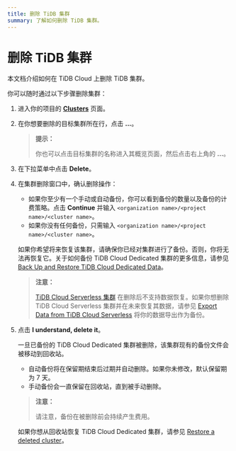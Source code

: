 ```yaml
---
title: 删除 TiDB 集群
summary: 了解如何删除 TiDB 集群。
---
```


# 删除 TiDB 集群

本文档介绍如何在 TiDB Cloud 上删除 TiDB 集群。

你可以随时通过以下步骤删除集群：

1. 进入你的项目的 [**Clusters**](https://tidbcloud.com/project/clusters) 页面。
2. 在你想要删除的目标集群所在行，点击 **...**。

    > **提示：**
    >
    > 你也可以点击目标集群的名称进入其概览页面，然后点击右上角的 **...**。

3. 在下拉菜单中点击 **Delete**。
4. 在集群删除窗口中，确认删除操作：

    - 如果你至少有一个手动或自动备份，你可以看到备份的数量以及备份的计费策略。点击 **Continue** 并输入 `<organization name>/<project name>/<cluster name>`。
    - 如果你没有任何备份，只需输入 `<organization name>/<project name>/<cluster name>`。

    如果你希望将来恢复该集群，请确保你已经对集群进行了备份。否则，你将无法再恢复它。关于如何备份 TiDB Cloud Dedicated 集群的更多信息，请参见 [Back Up and Restore TiDB Cloud Dedicated Data](/tidb-cloud/backup-and-restore.md)。

    > **注意：**
    >
    > [TiDB Cloud Serverless 集群](/tidb-cloud/select-cluster-tier.md#tidb-cloud-serverless) 在删除后不支持数据恢复。如果你想删除 TiDB Cloud Serverless 集群并在未来恢复其数据，请参见 [Export Data from TiDB Cloud Serverless](/tidb-cloud/serverless-export.md) 将你的数据导出作为备份。

5. 点击 **I understand, delete it**。

    一旦已备份的 TiDB Cloud Dedicated 集群被删除，该集群现有的备份文件会被移动到回收站。

    - 自动备份将在保留期结束后过期并自动删除。如果你未修改，默认保留期为 7 天。
    - 手动备份会一直保留在回收站，直到被手动删除。

    > **注意：**
    >
    > 请注意，备份在被删除前会持续产生费用。

    如果你想从回收站恢复 TiDB Cloud Dedicated 集群，请参见 [Restore a deleted cluster](/tidb-cloud/backup-and-restore.md#restore-a-deleted-cluster)。